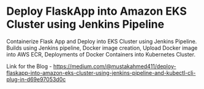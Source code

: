 # Deploy FlaskApp into Amazon EKS Cluster using Jenkins Pipeline
Containerize Flask App and Deploy into EKS Cluster using Jenkins Pipeline. Builds using Jenkins pipeline, Docker image creation, Upload Docker image into AWS ECR, Deployments of Docker Containers into Kubernetes Cluster.

Link for the Blog - https://medium.com/@mustakahmed411/deploy-flaskapp-into-amazon-eks-cluster-using-jenkins-pipeline-and-kubectl-cli-plug-in-d69e97053d0c


